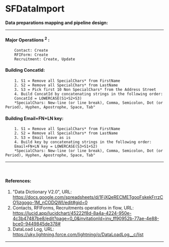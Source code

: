 # SFDataImport


<b>Data preparations mapping and pipeline design:</b>
<hr />

#### Major Operatiions <sup>2</sup> :
        Contact: Create
        RFIForm: Create
        Recruitment: Create, Update

#### Building ConcatId:
        1. S1 = Remove all SpecialChars* from FirstName
        2. S2 = Remove all SpecialChars* from LastName
        3. S3 = Pick first 10 Non SpecialChars* from the Address Street
        4. Build ConcatId by concatenating strings in the following order:
        ConcatId = LOWERCASE(S1+S2+S3)
        *SpecialChars: New-line (or line break), Comma, Semicolon, Dot (or Period), Hyphen, Apostrophe, Space, Tab"
        
#### Building Email+FN+LN key:
        1. S1 = Remove all SpecialChars* from FirstName
        2. S2 = Remove all SpecialChars* from LastName
        3. S3 = Email leave as is
        4. Build key by concatenating strings in the following order:
        Email+FN+LN key = LOWERCASE(S3+S1+S2)
        *SpecialChars: New-line (or line break), Comma, Semicolon, Dot (or Period), Hyphen, Apostrophe, Space, Tab"

<hr /><br />

#### References:
1. "Data Dictionary V2.0", URL: https://docs.google.com/spreadsheets/d/1FjXQeRECMETgooFskekFrrzCO1jzgogo-1M_nCODQWI/edit#gid=0
2. Contacts, RFIForms, Recruitments operations in flow, URL: https://lucid.app/lucidchart/45222f8d-8a4a-4224-950e-4c3b47487be8/edit?page=0_0&invitationId=inv_ff90952b-77ae-4e88-bce0-9449845de378#
3. DataLoad Log, URL: https://uky.lightning.force.com/lightning/o/DataLoadLog__c/list

<hr />
